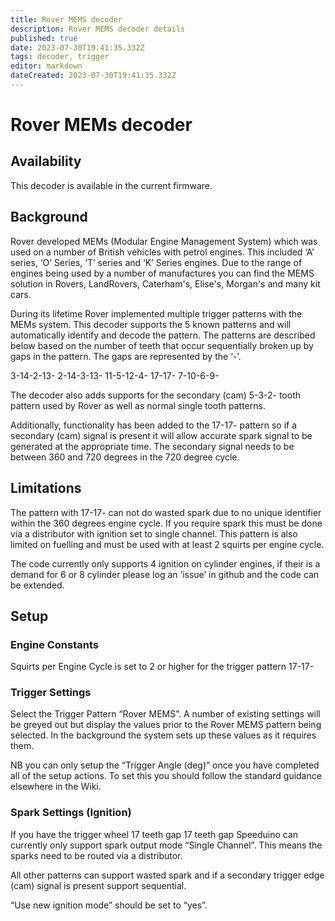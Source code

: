 ```yaml
---
title: Rover MEMS decoder
description: Rover MEMS decoder details
published: true
date: 2023-07-30T19:41:35.332Z
tags: decoder, trigger
editor: markdown
dateCreated: 2023-07-30T19:41:35.332Z
---
```


# Rover MEMs decoder

## Availability

This decoder is available in the current firmware.

## Background

Rover developed MEMs (Modular Engine Management System) which was used on a number of British vehicles with petrol engines. This included ‘A’ series, ‘O’ Series, ‘T’ series and ‘K’ Series engines. Due to the range of engines being used by a number of manufactures you can find the MEMS solution in Rovers, LandRovers, Caterham's, Elise's, Morgan's and many kit cars. 

During its lifetime Rover implemented multiple trigger patterns with the MEMs system. This decoder supports the 5 known patterns and will automatically identify and decode the pattern. The patterns are described below based on the number of teeth that occur sequentially broken up by gaps in the pattern. The gaps are represented by the ‘-’.

3-14-2-13-
2-14-3-13-
11-5-12-4-
17-17-
7-10-6-9-

The decoder also adds supports for the secondary (cam) 5-3-2- tooth pattern used by Rover as well as normal single tooth patterns.

Additionally, functionality has been added to the  17-17- pattern so if a secondary (cam) signal is present it will allow accurate spark signal to be generated at the appropriate time. The secondary signal needs to be between 360 and 720 degrees in the 720 degree cycle. 

## Limitations

The pattern with 17-17- can not do wasted spark due to no unique identifier within the 360 degrees engine cycle. If you require spark this must be done via a distributor with ignition set to single channel. This pattern is also limited on fuelling and must be used with at least 2 squirts per engine cycle.

The code currently only supports 4 ignition on cylinder engines, if their is a demand for 6 or 8 cylinder please log an ‘issue’ in github and the code can be extended.

## Setup

### Engine Constants

Squirts per Engine Cycle is set to 2 or higher for the trigger pattern 17-17-

### Trigger Settings

Select the Trigger Pattern “Rover MEMS”. A number of existing settings will be greyed out but display the values prior to the Rover MEMS pattern being selected. In the background the system sets up these values as it requires them.

NB you can only setup the “Trigger Angle (deg)” once you have completed all of the setup actions. To set this you should follow the standard guidance elsewhere in the Wiki.

### Spark Settings (Ignition)

If you have the trigger wheel 17 teeth gap 17 teeth gap Speeduino can currently only support spark output mode “Single Channel”. This means the sparks need to be routed via a distributor. 

All other patterns can support wasted spark and if a secondary trigger edge (cam) signal is present support sequential.

“Use new ignition mode” should be set to “yes”.